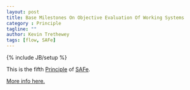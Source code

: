 ```yaml
---
layout: post
title: Base Milestones On Objective Evaluation Of Working Systems
category : Principle
tagline: ""
author: Kevin Trethewey
tags: [flow, SAFe]
---
```

{% include JB/setup %}

This is the fifth [Principle](/principles.html) of [SAFe](/prototype/SAFe/).

[More info here.](http://scaledagileframework.com/base-milestones-on-objective-evaluation-of-working-systems/)